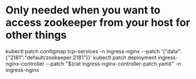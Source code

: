 # Only needed when you want to access zookeeper from your host for other things

kubectl patch configmap tcp-services -n ingress-nginx --patch '{"data":{"2181":"default/zookeeper:2181"}}'
kubectl patch deployment ingress-nginx-controller --patch "$(cat ingress-nginx-controller-patch.yaml)" -n ingress-nginx
